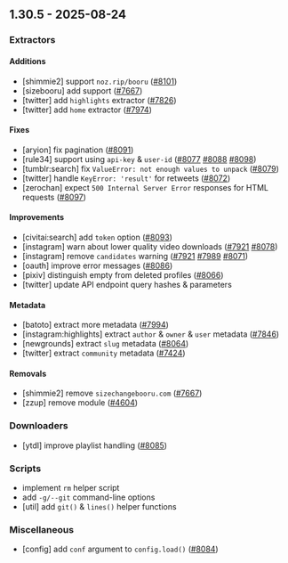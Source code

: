 ## 1.30.5 - 2025-08-24
### Extractors
#### Additions
- [shimmie2] support `noz.rip/booru` ([#8101](https://github.com/mikf/gallery-dl/issues/8101))
- [sizebooru] add support ([#7667](https://github.com/mikf/gallery-dl/issues/7667))
- [twitter] add `highlights` extractor ([#7826](https://github.com/mikf/gallery-dl/issues/7826))
- [twitter] add `home` extractor ([#7974](https://github.com/mikf/gallery-dl/issues/7974))
#### Fixes
- [aryion] fix pagination ([#8091](https://github.com/mikf/gallery-dl/issues/8091))
- [rule34] support using `api-key` & `user-id` ([#8077](https://github.com/mikf/gallery-dl/issues/8077) [#8088](https://github.com/mikf/gallery-dl/issues/8088) [#8098](https://github.com/mikf/gallery-dl/issues/8098))
- [tumblr:search] fix `ValueError: not enough values to unpack` ([#8079](https://github.com/mikf/gallery-dl/issues/8079))
- [twitter] handle `KeyError: 'result'` for retweets ([#8072](https://github.com/mikf/gallery-dl/issues/8072))
- [zerochan] expect `500 Internal Server Error` responses for HTML requests ([#8097](https://github.com/mikf/gallery-dl/issues/8097))
#### Improvements
- [civitai:search] add `token` option ([#8093](https://github.com/mikf/gallery-dl/issues/8093))
- [instagram] warn about lower quality video downloads ([#7921](https://github.com/mikf/gallery-dl/issues/7921) [#8078](https://github.com/mikf/gallery-dl/issues/8078))
- [instagram] remove `candidates` warning ([#7921](https://github.com/mikf/gallery-dl/issues/7921) [#7989](https://github.com/mikf/gallery-dl/issues/7989) [#8071](https://github.com/mikf/gallery-dl/issues/8071))
- [oauth] improve error messages ([#8086](https://github.com/mikf/gallery-dl/issues/8086))
- [pixiv] distinguish empty from deleted profiles ([#8066](https://github.com/mikf/gallery-dl/issues/8066))
- [twitter] update API endpoint query hashes & parameters
#### Metadata
- [batoto] extract more metadata ([#7994](https://github.com/mikf/gallery-dl/issues/7994))
- [instagram:highlights] extract `author` & `owner` & `user` metadata ([#7846](https://github.com/mikf/gallery-dl/issues/7846))
- [newgrounds] extract `slug` metadata ([#8064](https://github.com/mikf/gallery-dl/issues/8064))
- [twitter] extract `community` metadata ([#7424](https://github.com/mikf/gallery-dl/issues/7424))
#### Removals
- [shimmie2] remove `sizechangebooru.com` ([#7667](https://github.com/mikf/gallery-dl/issues/7667))
- [zzup] remove module ([#4604](https://github.com/mikf/gallery-dl/issues/4604))
### Downloaders
- [ytdl] improve playlist handling ([#8085](https://github.com/mikf/gallery-dl/issues/8085))
### Scripts
- implement `rm` helper script
- add `-g/--git` command-line options
- [util] add `git()` & `lines()` helper functions
### Miscellaneous
- [config] add `conf` argument to `config.load()` ([#8084](https://github.com/mikf/gallery-dl/issues/8084))
